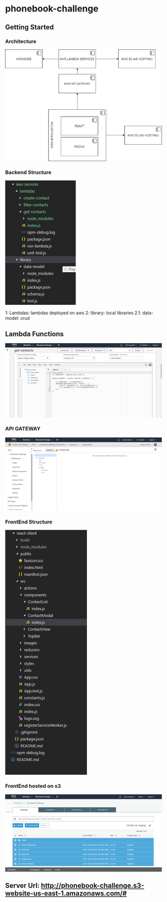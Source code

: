 # phonebook-challenge

## Getting Started

### Architecture
![ScreenShot](https://github.com/jhoncbuendia/phonebook-challenge/blob/master/img/architecture.png)

### Backend Structure
![ScreenShot](https://github.com/jhoncbuendia/phonebook-challenge/blob/master/img/backend_structure.png)

1: Lambdas: lambdas deployed on aws
2: library: local libraries
2.1: data-model: crud

## Lambda Functions
![ScreenShot](https://github.com/jhoncbuendia/phonebook-challenge/blob/master/img/lambda.png)

### API GATEWAY
![ScreenShot](https://github.com/jhoncbuendia/phonebook-challenge/blob/master/img/api_gateway2.png)

### FrontEnd Structure
![ScreenShot](https://github.com/jhoncbuendia/phonebook-challenge/blob/master/img/frontend_structure.png)

### FrontEnd hosted on s3
![ScreenShot](https://github.com/jhoncbuendia/phonebook-challenge/blob/master/img/s3.png)

## Server Url: http://phonebook-challenge.s3-website-us-east-1.amazonaws.com/#
